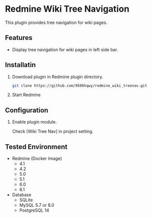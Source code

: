 # Redmine Wiki Tree Navigation

This plugin provides tree navigation for wiki pages.

## Features

- Display tree navigation for wiki pages in left side bar.

## Installatin

1. Download plugin in Redmine plugin directory.

   ```sh
   git clone https://github.com/9506hqwy/redmine_wiki_treenav.git
   ```

2. Start Redmine

## Configuration

1. Enable plugin module.

   Check [Wiki Tree Nav] in project setting.

## Tested Environment

- Redmine (Docker Image)
  - 4.1
  - 4.2
  - 5.0
  - 5.1
  - 6.0
  - 6.1
- Database
  - SQLite
  - MySQL 5.7 or 8.0
  - PostgreSQL 14
